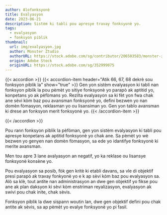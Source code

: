 ```yaml
---
author: Alofonksyonè
title: Evalyasyon
date: 2023-06-21
description: Sistèm ki tabli pou apresye travay fonksyonè yo.
tags:
  - evalyasyon
  - fonksyon piblik
thumbnail:
  url: img/evalyasyon.jpg
  author: Monster Ztudio
  authorURL: https://stock.adobe.com/sg/contributor/206503583/monster-ztudio
  origin: Adobe Stock
  originURL: https://stock.adobe.com/sg/352999075
---
```


{{< accordion >}}
  {{< accordion-item header="Atik 66, 67, 68 dekrè sou fonksyon piblik la" show="true" >}}
  Gen yon sistèm evalyasyon ki tabli nan fonksyon piblik la pou pèmèt yo sitiye fonksyonè yo parapò ak aptitid yo, konpetans yo ak pèfòmans yo. Rezilta evalyasyon sa ki fèt yon fwa chak ane sèvi kòm baz pou avansman fonksyonè yo, defini bezwen yo nan domèn fòmasyon, reklasman yo ou lisansiman yo. Gen yon tablo avansman ki drese an fonksyon merit fonksyonè yo.
  {{< /accordion-item >}}
  <!-- {{< accordion-item header="Accordion Item #3" >}}
    This is the third item's accordion body.
  {{< /accordion-item >}} -->
{{< /accordion >}}

Pou rann fonksyon piblik la pèfòman, gen yon sistèm evalyasyon ki tabli pou apresye konpetans ak aptitid fonksyonè yo chak ane. Sa pèmèt yo wè bezwen yo genyen nan domèn fòmasyon, sa ede yo idantifye fonksyonè ki merite avansman. 

Men tou apre 3 lane avalyasyon an negatif, yo ka reklase ou lisansye fonksyonè konsène yo. 

Pou evalyasyon sa posib, fòk gen kritè ki etabli davans, sa vle di objektif presi parapò ak travay fonkyonè yo e k ap sèvi kòm baz pou evalyasyon sa. Alò sa klè, tout antite nan administrasyon an dwe gen objektif yo fikse pou ane ak plan daksyon ki sèvi kòm enstriman reyalizasyon, evalyasyon ak swivi pou chak inite, chak sèvis. 

Fonksyon piblik la dwe sispann woutin lan, dwe gen objektif defini pou chak antite ak sèvis, sa ap pèmèt yo evalye fonksyonè yo pi fasil.